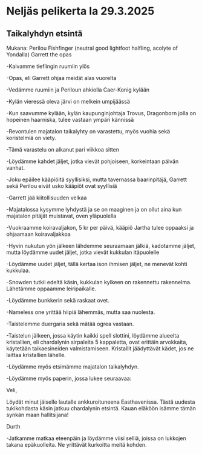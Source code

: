 # Neljäs pelikerta la 29.3.2025

## Taikalyhdyn etsintä

Mukana:
Perilou Fishfinger (neutral good lightfoot halfling, acolyte of Yondalla)
Garrett the opas

-Kaivamme tieflingin ruumiin ylös

-Opas, eli Garrett ohjaa meidät alas vuorelta

-Vedämme ruumiin ja Periloun ahkiolla Caer-Konig kylään

-Kylän vieressä oleva järvi on melkein umpijäässä

-Kun saavumme kylään, kylän kaupunginjohtaja Trovus, Dragonborn jolla on hopeinen haarniska, tulee vastaan ympäri kännissä

-Revontulen majatalon taikalyhty on varastettu, myös vuohia sekä koristelmiä on viety.

-Tämä varastelu on alkanut pari viikkoa sitten

-Löydämme kahdet jäljet, jotka vievät pohjoiseen, korkeintaan päivän vanhat.

-Joku epäilee kääpiöitä syyllisiksi, mutta tavernassa baarinpitäjä, Garrett sekä Perilou eivät usko kääpiöt ovat syyllisiä

-Garrett jää kiitollisuuden velkaa

-Majatalossa kysymme lyhdystä ja se on maaginen ja on ollut aina kun majatalon pitäjät muistavat, oven yläpuolella

-Vuokraamme koiravaljakon, 5 kr per päivä, kääpiö Jartha tulee oppaaksi ja ohjaamaan koiravaljakkoa

-Hyvin nukutun yön jälkeen lähdemme seuraamaan jälkiä, kadotamme jäljet, mutta löydämme uudet jäljet, jotka vievät kukkulan itäpuolelle

-Löydämme uudet jäljet, tällä kertaa ison ihmisen jäljet, ne menevät kohti kukkulaa.

-Snowden tutkii edeltä käsin, kukkulan kylkeen on rakennettu rakennelma. Lähetämme oppaamme leiripaikalle.

-Löydämme bunkkerin sekä raskaat ovet.

-Nameless one yrittää hiipiä lähemmäs, mutta saa nuolesta.

-Taistelemme duergaria sekä mätää ogrea vastaan.

-Taistelun jälkeen, jossa käytin kaikki spell slottini, löydämme alueelta kristallien, eli chardalynin sirpaleita 5 kappaletta, ovat erittäin arvokkaita, käytetään taikaesineiden valmistamiseen. Kristallit jäädyttävät kädet, jos ne laittaa kristallien lähelle.

-Löydämme myös etsimämme majatalon taikalyhdyn.

-Löydämme myös paperin, jossa lukee seuraavaa:

Veli,

Löydät minut jäiselle lautalle ankkuroituneena Easthavenissa. Tästä uudesta tukikohdasta käsin jatkuu chardalynin etsintä. Kauan eläköön isämme tämän synkän maan hallitsijana!

Durth

-Jatkamme matkaa eteenpäin ja löydämme viisi selliä, joissa on lukkojen takana epäkuolleita. Ne yrittävät kurkoitta meitä kohden.